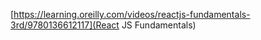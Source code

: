 [https://learning.oreilly.com/videos/reactjs-fundamentals-3rd/9780136612117](React JS Fundamentals)
 
